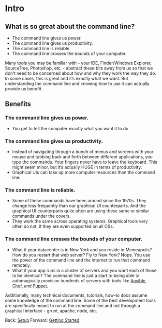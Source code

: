 # Intro

## What is so great about the command line?
- The command line gives us power.
- The command line gives us productivity.
- The command line is reliable.
- The command line crosses the bounds of your computer.

Many tools you may be familiar with - your IDE, Finder/Windows Explorer, SourceTree, Photoshop, etc. - abstract these bits away from us so that we don't need to be concerned about how and why they work the way they do. In some cases, this is great and it’s exactly what we want. But understanding the command line and knowing how to use it can actually provide us benefit.

## Benefits

### The command line gives us power.
- You get to tell the computer exactly what you want it to do.

### The command line gives us productivity.
- Instead of navigating through a bunch of menus and screens with your mouse and tabbing back and forth between different applications, you type the commands. Your fingers never have to leave the keyboard. This might seem minor, but it’s actually HUGE in terms of productivity.
- Graphical UIs can take up more computer resources than the command line.

### The command line is reliable.
- Some of these commands have been around since the 1970s. They change less frequently than our graphical UI counterparts. And the graphical UI counterparts quite often are using these same or similar commands under the covers.
- They work the same across operating systems. Graphical tools very often do not, if they are even supported on all OSs.

### The command line crosses the bounds of your computer.
- What if your datacenter is in New York and you reside in Minneapolis? How do you restart that web server? Fly to New York? Nope. You use the power of the command line and the Internet to run that command remotely.
- What if your app runs in a cluster of servers and you want each of those to be identical? The command line is just a start to being able to automagically provision hundreds of servers with tools like [Ansible](https://www.ansible.com/), [Chef](https://www.chef.io/), and [Puppet](https://puppet.com/).

Additionally, many technical documents, tutorials, how-to docs assume some knowledge of the command line. Some of the best development tools are specifically meant to run at the command line and not through a graphical interface - grunt, apache, node, etc.

Back: [Setup](setup.md)	
Forward: [Getting Started](02_getting_started.md)
